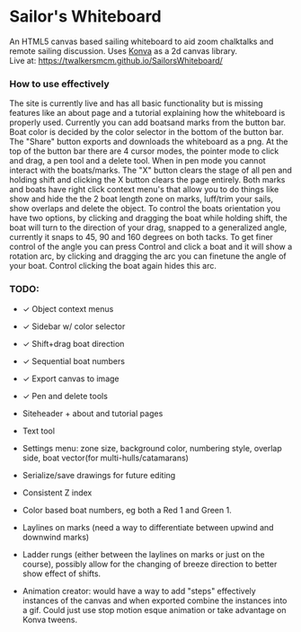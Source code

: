 # Sailor's Whiteboard  
An HTML5 canvas based sailing whiteboard to aid zoom chalktalks and remote sailing discussion. Uses [Konva](https://konvajs.org/) as a 2d canvas library.  
Live at: https://twalkersmcm.github.io/SailorsWhiteboard/      
### How to use effectively 
  The site is currently live and has all basic functionality but is missing features like an about page and a tutorial explaining how the whiteboard is properly used. Currently you can add boatsand marks from the button bar. Boat color is decided by the color selector in the bottom of the button bar. The "Share" button exports and downloads the whiteboard as a png. At the top of the button bar there are 4 cursor modes, the pointer mode to click and drag, a pen tool and a delete tool. When in pen mode you cannot interact with the boats/marks. The "X" button clears the stage of all pen and holding shift and clicking the X button clears the page entirely. Both marks and boats have right click context menu's that allow you to do things like show and hide the the 2 boat length zone on marks, luff/trim your sails, show overlaps and delete the object. To control the boats orientation you have two options, by clicking and dragging the boat while holding shift, the boat will turn to the direction of your drag, snapped to a generalized angle, currently it snaps to 45, 90 and 160 degrees on both tacks. To get finer control of the angle you can press Control and click a boat and it will show a rotation arc, by clicking and dragging the arc you can finetune the angle of your boat. Control clicking the boat again hides this arc. 


### TODO:  
- ✓ Object context menus
- ✓ Sidebar w/ color selector
- ✓ Shift+drag boat direction
- ✓ Sequential boat numbers 
- ✓ Export canvas to image
- ✓ Pen and delete tools

- Siteheader \+ about and tutorial pages
- Text tool 
- Settings menu: zone size, background color, numbering style, overlap side, boat vector(for multi-hulls/catamarans)
- Serialize/save drawings for future editing
- Consistent Z index 
- Color based boat numbers, eg both a Red 1 and Green 1.
- Laylines on marks (need a way to differentiate between upwind and downwind marks)
- Ladder rungs (either between the laylines on marks or just on the course), possibly allow for the changing of breeze direction to better show effect of shifts. 
- Animation creator: would have a way to add "steps" effectively instances of the canvas and when exported combine the instances into a gif. Could just use stop motion esque animation or take advantage on Konva tweens. 
